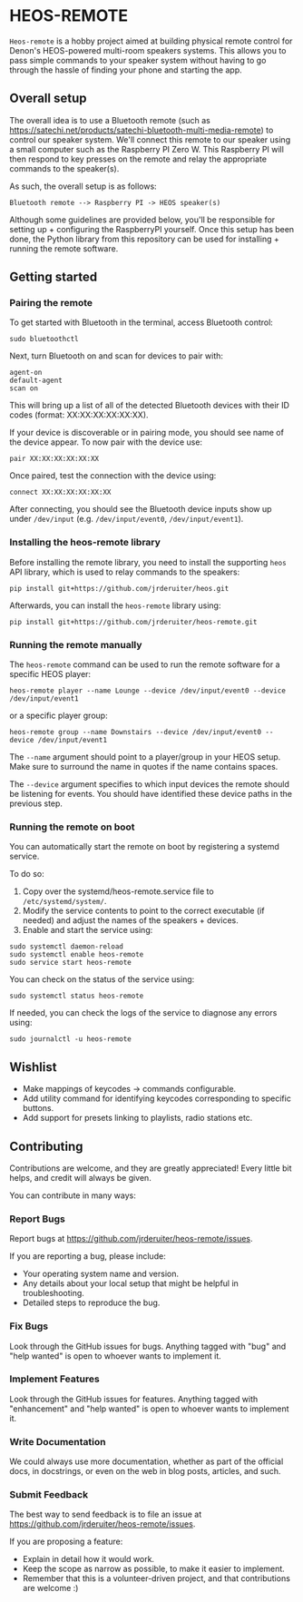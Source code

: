 # HEOS-REMOTE 

`Heos-remote` is a hobby project aimed at building physical remote control for Denon's HEOS-powered multi-room speakers systems. This allows you to pass simple commands to your speaker system without having to go through the hassle of finding your phone and starting the app.

## Overall setup

The overall idea is to use a Bluetooth remote (such as https://satechi.net/products/satechi-bluetooth-multi-media-remote) to control our speaker system. We'll connect this remote to our speaker using a small computer such as the Raspberry PI Zero W. This Raspberry PI will then respond to key presses on the remote and relay the appropriate commands to the speaker(s).

As such, the overall setup is as follows:  

```
Bluetooth remote --> Raspberry PI -> HEOS speaker(s)
```

Although some guidelines are provided below, you'll be responsible for setting up + configuring the RaspberryPI yourself. Once this setup has been done, the Python library from this repository can be used for installing + running the remote software.

## Getting started

### Pairing the remote

To get started with Bluetooth in the terminal, access Bluetooth control:

```
sudo bluetoothctl
```

Next, turn Bluetooth on and scan for devices to pair with:

```
agent-on
default-agent
scan on
```

This will bring up a list of all of the detected Bluetooth devices with their ID codes (format: XX:XX:XX:XX:XX:XX).
 
If your device is discoverable or in pairing mode, you should see name of the device appear. To now pair with the device use:

```
pair XX:XX:XX:XX:XX:XX
```

Once paired, test the connection with the device using:

```
connect XX:XX:XX:XX:XX:XX
```

After connecting, you should see the Bluetooth device inputs show up under `/dev/input` (e.g. `/dev/input/event0`, `/dev/input/event1`).

### Installing the heos-remote library

Before installing the remote library, you need to install the supporting `heos` API library, which is used to relay commands to the speakers:

```
pip install git+https://github.com/jrderuiter/heos.git
```

Afterwards, you can install the `heos-remote` library using:

```
pip install git+https://github.com/jrderuiter/heos-remote.git
```

### Running the remote manually

The `heos-remote` command can be used to run the remote software for a specific HEOS player: 

```
heos-remote player --name Lounge --device /dev/input/event0 --device /dev/input/event1
```

or a specific player group:

```
heos-remote group --name Downstairs --device /dev/input/event0 --device /dev/input/event1
```

The `--name` argument should point to a player/group in your HEOS setup. Make sure to surround the name in quotes if the name contains spaces.

The `--device` argument specifies to which input devices the remote should be listening for events. You should have identified these device paths in the previous step.

### Running the remote on boot

You can automatically start the remote on boot by registering a systemd service. 

To do so:

1. Copy over the systemd/heos-remote.service file to `/etc/systemd/system/`.
2. Modify the service contents to point to the correct executable (if needed) and adjust the names of the speakers + devices.
3. Enable and start the service using:

```
sudo systemctl daemon-reload
sudo systemctl enable heos-remote
sudo service start heos-remote
```

You can check on the status of the service using:

```
sudo systemctl status heos-remote
```

If needed, you can check the logs of the service to diagnose any errors using:

```
sudo journalctl -u heos-remote
```

## Wishlist

* Make mappings of keycodes -> commands configurable.
* Add utility command for identifying keycodes corresponding to specific buttons.
* Add support for presets linking to playlists, radio stations etc.

## Contributing 

Contributions are welcome, and they are greatly appreciated! Every little bit helps, and credit will always be given.

You can contribute in many ways:

### Report Bugs

Report bugs at https://github.com/jrderuiter/heos-remote/issues.

If you are reporting a bug, please include:

* Your operating system name and version.
* Any details about your local setup that might be helpful in troubleshooting.
* Detailed steps to reproduce the bug.

### Fix Bugs

Look through the GitHub issues for bugs. Anything tagged with "bug" and "help wanted" is open to whoever wants to implement it.

### Implement Features

Look through the GitHub issues for features. Anything tagged with "enhancement" and "help wanted" is open to whoever wants to implement it.

### Write Documentation

We  could always use more documentation, whether as part of the official docs, in docstrings, or even on the web in blog posts, articles, and such.

### Submit Feedback

The best way to send feedback is to file an issue at https://github.com/jrderuiter/heos-remote/issues.

If you are proposing a feature:

* Explain in detail how it would work.
* Keep the scope as narrow as possible, to make it easier to implement.
* Remember that this is a volunteer-driven project, and that contributions
  are welcome :)
